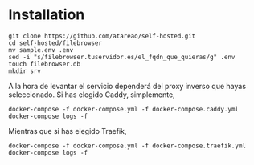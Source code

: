 # Installation

```
git clone https://github.com/atareao/self-hosted.git
cd self-hosted/filebrowser
mv sample.env .env
sed -i "s/filebrowser.tuservidor.es/el_fqdn_que_quieras/g" .env
touch filebrowser.db
mkdir srv
```

A la hora de levantar el servicio dependerá del proxy inverso que hayas seleccionado. Si has elegido Caddy, simplemente,

```
docker-compose -f docker-compose.yml -f docker-compose.caddy.yml
docker-compose logs -f
```

Mientras que si has elegido Traefik,

```
docker-compose -f docker-compose.yml -f docker-compose.traefik.yml
docker-compose logs -f
```
